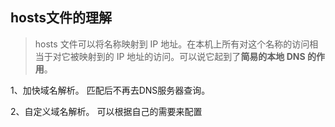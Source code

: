 ## hosts文件的理解
> hosts 文件可以将名称映射到 IP 地址。在本机上所有对这个名称的访问相当于对它被映射到的 IP 地址的访问。可以说它起到了<strong>简易的本地 DNS 的作用</strong>。

1、加快域名解析。 匹配后不再去DNS服务器查询。

2、自定义域名解析。 可以根据自己的需要来配置
